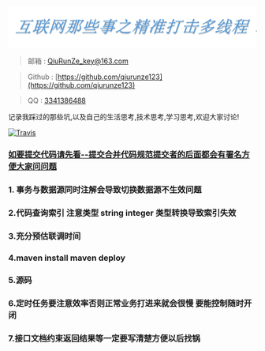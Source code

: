 ![互联网 Java 多线程那些事](https://raw.githubusercontent.com/qiurunze123/imageall/master/thread100.png)

> 邮箱 : [QiuRunZe_key@163.com](QiuRunZe_key@163.com)

> Github : [https://github.com/qiurunze123](https://github.com/qiurunze123)

> QQ : [3341386488](3341386488)

 
记录我踩过的那些坑,以及自己的生活思考,技术思考,学习思考,欢迎大家讨论!

 [![Travis](https://img.shields.io/badge/language-Java-yellow.svg)](https://github.com/qiurunze123)
    
###  [如要提交代码请先看--提交合并代码规范提交者的后面都会有署名方便大家问问题](/docs/question.md)

### 1. 事务与数据源同时注解会导致切换数据源不生效问题

### 2.代码查询索引 注意类型 string integer 类型转换导致索引失效

### 3.充分预估联调时间

### 4.maven install maven deploy

### 5.源码

### 6.定时任务要注意效率否则正常业务打进来就会很慢 要能控制随时开闭

### 7.接口文档约束返回结果等一定要写清楚方便以后找锅






